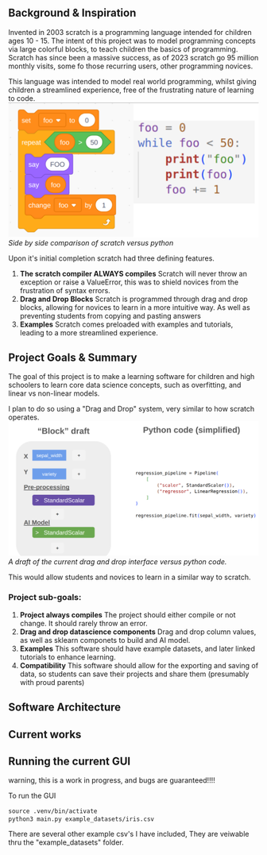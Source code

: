 ## Background & Inspiration

Invented in 2003 scratch is a programming language intended for children ages 10 - 15. The intent of this project was to model programming concepts via large colorful blocks, to teach children the basics of programming. Scratch has since been a massive success, as of 2023 scratch go 95 million monthly visits, some fo those recurring users, other programming novices. 

This language was intended to model real world programming, whilst giving children a streamlined experience, free of the frustrating nature of learning to code. 
![python versus scratch](python_scratch.png "Optional title text")
*Side by side comparison of scratch versus python*

Upon it's initial completion scratch had three defining features.
1. **The scratch compiler ALWAYS compiles** Scratch will never throw an exception or raise a ValueError, this was to shield novices from the frustration of syntax errors.
2. **Drag and Drop Blocks** Scratch is programmed through drag and drop blocks, allowing for novices to learn in a more intuitive way. As well as preventing students from copying and pasting answers
3. **Examples** Scratch comes preloaded with examples and tutorials, leading to a more streamlined experience.    

##  Project Goals & Summary
The goal of this project is to make a learning software for children and high schoolers to learn core data science concepts, such as overfitting, and linear vs non-linear models. 

I plan to do so using a "Drag and Drop" system, very similar to how scratch operates.
![blocks v python](blocks_vs_python.png "Optional title text")
*A draft of the current drag and drop interface versus python code.*

This would allow students and novices to learn in a similar way to scratch. 

### Project sub-goals:
1. **Project always compiles** The project should either compile or not change. It should rarely throw an error. 
2. **Drag and drop datascience components** Drag and drop column values, as well as sklearn componets to build and AI model. 
3. **Examples** This software should have example datasets, and later linked tutorials to enhance learning. 
4. **Compatibility** This software should allow for the exporting and saving of data, so students can save their projects and share them (presumably with proud parents)

## Software Architecture



## Current works


## Running the current GUI
warning, this is a work in progress, and bugs are guaranteed!!!!

To run the GUI
```
source .venv/bin/activate
python3 main.py example_datasets/iris.csv
```
There are several other example csv's I have included, They are veiwable thru the "example_datasets" folder. 



